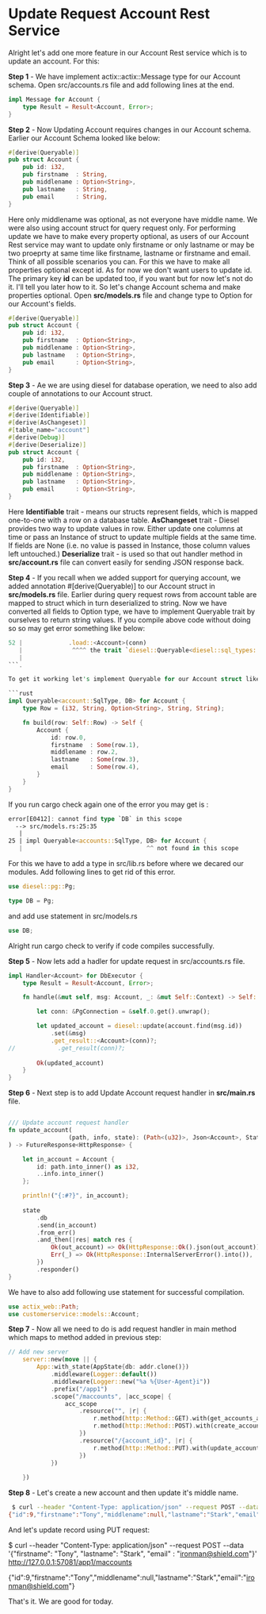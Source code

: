 # Update Request Account Rest Service #

Alright let's add one more feature in our Account Rest service which is to update an account. For this:

**Step 1** - We have implement actix::actix::Message type for our Account schema. Open src/accounts.rs file and add following lines at the end.

```rust
impl Message for Account {
    type Result = Result<Account, Error>;
}
```

**Step 2** - Now Updating Account requires changes in our Account schema. Earlier our Account Schema looked like below:

```rust
#[derive(Queryable)]
pub struct Account {
    pub id: i32,
    pub firstname  : String,
    pub middlename : Option<String>,
    pub lastname   : String,
    pub email      : String,
}
```

Here only middlename was optional, as not everyone have middle name. We were also using account struct for query request only. For performing update we have to make every property optional, as users of our Account Rest service may want to update only firstname or only lastname or may be two proeprty at same time like firstname, lastname or firstname and email. Think of all possible scenarios you can. For this we have to make all properties optional except id. As for now we don't want users to update id. The primary key **id** can be updated too, if you want but for now let's not do it. I'll tell you later how to it. So let's change Account schema and make properties optional. Open **src/models.rs** file and change type to Option<String> for our Account's fields.

```rust
#[derive(Queryable)]
pub struct Account {
    pub id: i32,
    pub firstname  : Option<String>,
    pub middlename : Option<String>,
    pub lastname   : Option<String>,
    pub email      : Option<String>,
}
```

**Step 3** - Ae we are using diesel for database operation, we need to also add couple of annotations to our Account struct. 

```rust
#[derive(Queryable)]
#[derive(Identifiable)]
#[derive(AsChangeset)]
#[table_name="account"]
#[derive(Debug)]
#[derive(Deserialize)]
pub struct Account {
    pub id: i32,
    pub firstname  : Option<String>,
    pub middlename : Option<String>,
    pub lastname   : Option<String>,
    pub email      : Option<String>,
}
```


Here **Identifiable** trait - means our structs represent fields, which is mapped one-to-one with a row on a database table.
     **AsChangeset** trait - Diesel provides two way to update values in row. Either update one columns at time or pass an Instance of struct to update multiple fields at the same time. If fields are None (i.e. no value is passed in Instance, those column values left untouched.)
     **Deserialize** trait - is used so that out handler method in **src/account.rs** file can convert easily for sending JSON response back.

**Step 4** - If you recall when we added support for querying account, we added annotation #[derive(Queryable)] to our Account struct in **src/models.rs** file. Earlier during query request rows from account table are mapped to struct which in turn deserialized to string. Now we have converted all fields to Option<String> type, we have to implement Queryable trait by ourselves to return string values. If you compile above code without doing so so may get error something like below:

```rust
52 |             .load::<Account>(conn)
   |              ^^^^ the trait `diesel::Queryable<diesel::sql_types::Text, _>` is not implemented for `std::option::Option<std::string::String>`
   |
```.

To get it working let's implement Queryable for our Account struct like this:

```rust
impl Queryable<account::SqlType, DB> for Account {
    type Row = (i32, String, Option<String>, String, String);

    fn build(row: Self::Row) -> Self {
        Account {
            id: row.0,
            firstname  : Some(row.1),
            middlename : row.2,
            lastname   : Some(row.3),
            email      : Some(row.4),
        }
    }
}
```

If you run cargo check again one of the error you may get is :

```rust
error[E0412]: cannot find type `DB` in this scope
  --> src/models.rs:25:35
   |
25 | impl Queryable<accounts::SqlType, DB> for Account {
   |                                   ^^ not found in this scope
```

For this we have to add a type in src/lib.rs before where we decared our modules. Add following lines to get rid of this error.

```rust
use diesel::pg::Pg;

type DB = Pg;
```

and add use statement in src/models.rs

```rust
use DB;
```

Alright run cargo check to verify if code compiles successfully.


**Step 5** - Now lets add a hadler for update request in src/accounts.rs file.

```rust
impl Handler<Account> for DbExecutor {
    type Result = Result<Account, Error>;

    fn handle(&mut self, msg: Account, _: &mut Self::Context) -> Self::Result  {

        let conn: &PgConnection = &self.0.get().unwrap();

        let updated_account = diesel::update(account.find(msg.id))
            .set(&msg)
            .get_result::<Account>(conn)?;
//            .get_result(conn)?;
        
        Ok(updated_account)
    }
}
```

**Step 6** - Next step is to add Update Account request handler in **src/main.rs** file.

```rust

/// Update account request handler
fn update_account(
                 (path, info, state): (Path<(u32)>, Json<Account>, State<AppState>),
) -> FutureResponse<HttpResponse> {

    let in_account = Account {
        id: path.into_inner() as i32,
        ..info.into_inner()
    };

    println!("{:#?}", in_account);
    
    state
        .db
        .send(in_account)
        .from_err()
        .and_then(|res| match res {
            Ok(out_account) => Ok(HttpResponse::Ok().json(out_account)),
            Err(_) => Ok(HttpResponse::InternalServerError().into()),
        })
        .responder()
}
```

We have to also add following use statement for successful compilation.

```rust
use actix_web::Path;
use customerservice::models::Account;
```

**Step 7** - Now all we need to do is add request handler in main method which maps to method added in previous step:

```rust
// Add new server
    server::new(move || {
        App::with_state(AppState{db: addr.clone()})
            .middleware(Logger::default())
            .middleware(Logger::new("%a %{User-Agent}i"))
            .prefix("/app1")
            .scope("/maccounts", |acc_scope| {
                acc_scope
                    .resource("", |r| {
                        r.method(http::Method::GET).with(get_accounts_async);
                        r.method(http::Method::POST).with(create_account)
                    })
                    .resource("/{account_id}", |r| {
                        r.method(http::Method::PUT).with(update_account)
                    })        
            })
            
    })
```

**Step 8** - Let's create a new account and then update it's middle name.

```bash
 $ curl --header "Content-Type: application/json" --request POST --data '{"firstname": "Tony", "lastname": "Stark", "email" : "ironman@shield.com"}' http://127.0.0.1:57081/app1/maccounts
{"id":9,"firstname":"Tony","middlename":null,"lastname":"Stark","email":"ironman@shield.com"}
```

And let's update record using PUT request:

$ curl --header "Content-Type: application/json" --request POST --data '{"firstname": "Tony", "lastname": "Stark", "email" : "ironman@shield.com"}' http://127.0.0.1:57081/app1/maccounts

{"id":9,"firstname":"Tony","middlename":null,"lastname":"Stark","email":"ironman@shield.com"}

That's it. We are good for today.
